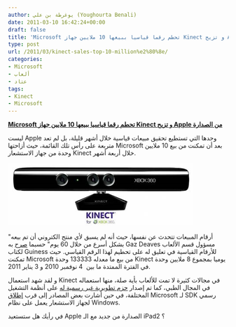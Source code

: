 ```yaml
---
author: يوغرطة بن علي (Youghourta Benali)
date: 2011-03-10 16:42:24+00:00
draft: false
title: 'Microsoft تحطم رقما قياسيا ببيعها 10 ملايين جهاز Kinect و تزيح Apple من الصدارة '
type: post
url: /2011/03/kinect-sales-top-10-million%e2%80%8e/
categories:
- Microsoft
- ألعاب
- عتاد
tags:
- Kinect
- Microsoft
---
```


[**Microsoft تحطم رقما قياسيا ببيعها 10 ملايين جهاز Kinect و تزيح Apple من الصدارة**](https://www.it-scoop.com/2011/03/kinect-sales-top-10-million‎/)


ليست Apple وحدها التي تستطيع تحقيق مبيعات قياسية خلال أشهر قليلة، بل لم تعد متربعة على رأس تلك القائمة، حيث أزاحتها Microsoft بعد أن تمكنت من بيع 10 ملايين وحدة من جهاز الاستشعار Kinect خلال أربعة أشهر.

[![](kinect-for-xbox-360.png)
](https://www.it-scoop.com/2011/03/kinect-sales-top-10-million‎/)

"أرقام المبيعات تتحدث عن نفسها، حيث أنه لم يسبق لأي منتج الكتروني أن تم بيعه بشكل أسرع من خلال 60 يوم" حسبما [صرح](http://community.guinnessworldrecords.com/_Kinect-Confirmed-As-Fastest-Selling-Consumer-Electronics-Device/blog/3376939/7691.html) به Gaz Deaves مسؤول قسم الألعاب لكتاب Guiness للأرقام القياسية في تعليق له على تحطيم لهذا الرقم القياسي. حيث تمكنت Microsoft من بيع ما معدله 133333 وحدة Kinect يوميا بمجموع 8 ملايين وحدة في الفترة الممتدة ما بين  4 نوفمبر 2010 و 3 يناير 2011.

و لقد شهد استعمال Kinect في مجالات كثيرة لا تمت للألعاب بأية صلة، منها استعماله في المجال الطبي، كما تم إصدار [حزم تطويرية غير رسمية له](https://www.it-scoop.com/2010/11/microsoft-kinect-xbox-360-hacked/) على أنظمة التشغيل المختلفة، في حين أشارت بعض المصادر إلى قرب [إطلاق](https://www.it-scoop.com/2011/01/microsoft-official-kinect-sdk-windows/) Microsoft لـ SDK رسمي لجهاز الاستشعار يعمل على نظام Windows.

في رأيك هل ستستعيد Apple الصدارة من جديد مع الـ iPad2 ؟








